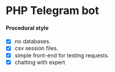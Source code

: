# PHP Telegram bot

#### Procedural style

- [x] no databases.
- [x] csv session files.
- [x] simple front-end for testing requests.
- [x] chatting with expert
